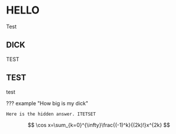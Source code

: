 # HELLO

Test

## DICK

TEST

## TEST

test

??? example "How big is my dick"

    Here is the hidden answer. ITETSET


$$
\cos x=\sum_{k=0}^{\infty}\frac{(-1)^k}{(2k)!}x^{2k}
$$
